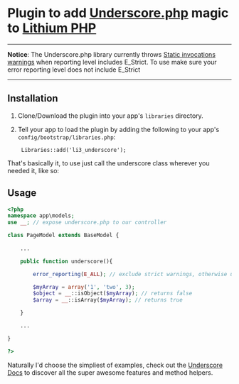 # Plugin to add [Underscore.php](http://brianhaveri.github.com/Underscore.php/) magic to [Lithium PHP](http://lithify.me)

***
__Notice__: The Underscore.php library currently throws [Static invocations warnings](https://github.com/brianhaveri/Underscore.php/issues/4) when reporting level includes E_Strict. To use make sure your error reporting level does not include E_Strict
***

## Installation
1. Clone/Download the plugin into your app's ``libraries`` directory.
2. Tell your app to load the plugin by adding the following to your app's ``config/bootstrap/libraries.php``:

        Libraries::add('li3_underscore');

That's basically it, to use just call the underscore class wherever you needed it, like so:

## Usage

~~~ php
<?php
namespace app\models;
use __; // expose underscore.php to our controller

class PageModel extends BaseModel {
	
	...

	public function underscore(){

		error_reporting(E_ALL); // exclude strict warnings, otherwise underscore reports static invocation warnings.

		$myArray = array('1', 'two', 3);
		$object = __::isObject($myArray); // returns false
		$array = __::isArray($myArray); // returns true

	}

	...

}

?>
~~~

Naturally I'd choose the simpliest of examples, check out the [Underscore Docs](http://brianhaveri.github.com/Underscore.php/) to discover all the super awesome features and method helpers.